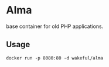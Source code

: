 # Alma 
base container for old PHP applications.

## Usage
```
docker run -p 8080:80 -d wakeful/alma
```
